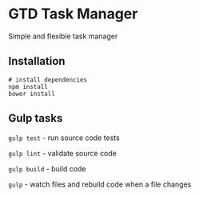 GTD Task Manager
================

Simple and flexible task manager


Installation
------------

    # install dependencies
    npm install
    bower install


Gulp tasks
----------

`gulp test` - run source code tests

`gulp lint` - validate source code

`gulp build` - build code

`gulp` - watch files and rebuild code when a file changes
